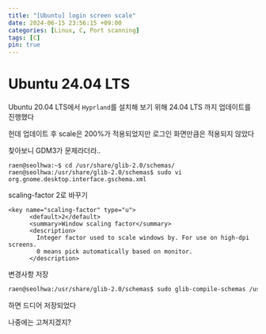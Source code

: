 ```yaml
---
title: "[Ubuntu] login screen scale"
date: 2024-06-15 23:56:15 +09:00
categories: [Linux, C, Port scanning]
tags: [C]
pin: true
---
```


# Ubuntu 24.04 LTS

Ubuntu 20.04 LTS에서 `Hyprland`를 설치해 보기 위해 24.04 LTS 까지 업데이트를 진행했다

헌데 업데이트 후 scale은 200%가 적용되었지만 로그인 화면만큼은 적용되지 않았다

찾아보니 GDM3가 문제라더라..

```shell
raen@seolhwa:~$ cd /usr/share/glib-2.0/schemas/
raen@seolhwa:/usr/share/glib-2.0/schemas$ sudo vi org.gnome.desktop.interface.gschema.xml 
```

scaling-factor 2로 바꾸기

```shell
<key name="scaling-factor" type="u">
      <default>2</default>
      <summary>Window scaling factor</summary>
      <description>
        Integer factor used to scale windows by. For use on high-dpi screens.
        0 means pick automatically based on monitor.
      </description>
```

변경사항 저장

```sh
raen@seolhwa:/usr/share/glib-2.0/schemas$ sudo glib-compile-schemas /usr/share/glib-2.0/schemas/
```

하면 드디어 저장되었다

나중에는 고쳐지겠지?
